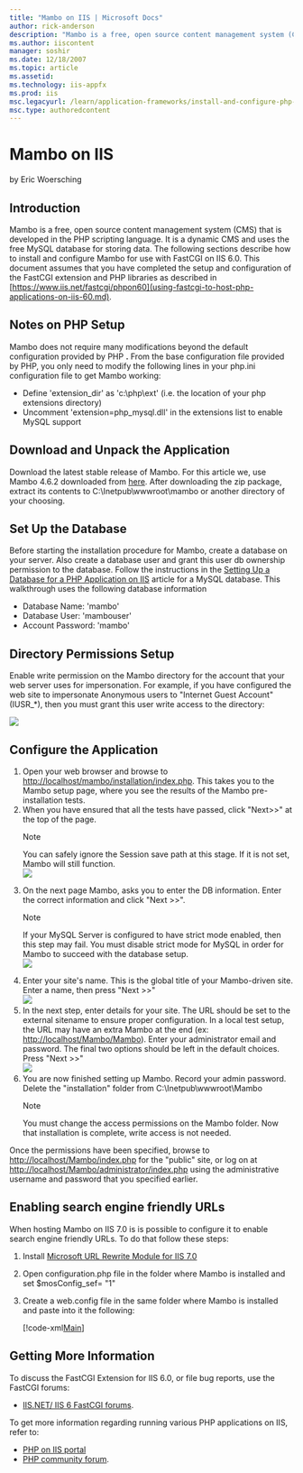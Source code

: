 ```yaml
---
title: "Mambo on IIS | Microsoft Docs"
author: rick-anderson
description: "Mambo is a free, open source content management system (CMS) that is developed in the PHP scripting language. It is a dynamic CMS and uses the free MySQL dat..."
ms.author: iiscontent
manager: soshir
ms.date: 12/18/2007
ms.topic: article
ms.assetid: 
ms.technology: iis-appfx
ms.prod: iis
msc.legacyurl: /learn/application-frameworks/install-and-configure-php-applications-on-iis/mambo-on-iis
msc.type: authoredcontent
---
```

Mambo on IIS
====================
by Eric Woersching

## Introduction

Mambo is a free, open source content management system (CMS) that is developed in the PHP scripting language. It is a dynamic CMS and uses the free MySQL database for storing data. The following sections describe how to install and configure Mambo for use with FastCGI on IIS 6.0. This document assumes that you have completed the setup and configuration of the FastCGI extension and PHP libraries as described in [https://www.iis.net/fastcgi/phpon60](using-fastcgi-to-host-php-applications-on-iis-60.md).

## Notes on PHP Setup

Mambo does not require many modifications beyond the default configuration provided by PHP **.** From the base configuration file provided by PHP, you only need to modify the following lines in your php.ini configuration file to get Mambo working:

- Define 'extension\_dir' as 'c:\php\ext' (i.e. the location of your php extensions directory)
- Uncomment 'extension=php\_mysql.dll' in the extensions list to enable MySQL support

## Download and Unpack the Application

Download the latest stable release of Mambo. For this article we, use Mambo 4.6.2 downloaded from [here](http://www.source.mambo-foundation.org/content/view/90/63/). After downloading the zip package, extract its contents to C:\Inetpub\wwwroot\mambo or another directory of your choosing.

## Set Up the Database

Before starting the installation procedure for Mambo, create a database on your server. Also create a database user and grant this user db ownership permission to the database. Follow the instructions in the [Setting Up a Database for a PHP Application on IIS](../install-and-configure-php-on-iis/setting-up-a-database-for-a-php-application-on-iis.md) article for a MySQL database. This walkthrough uses the following database information

- Database Name: 'mambo'
- Database User: 'mambouser'
- Account Password: 'mambo'

## Directory Permissions Setup

Enable write permission on the Mambo directory for the account that your web server uses for impersonation. For example, if you have configured the web site to impersonate Anonymous users to "Internet Guest Account" (IUSR\_\*), then you must grant this user write access to the directory:

[![](mambo-on-iis/_static/image2.png)](mambo-on-iis/_static/image1.png)

## Configure the Application

1. Open your web browser and browse to [http://localhost/mambo/installation/index.php](http://localhost/mambo/installation/index.php). This takes you to the Mambo setup page, where you see the results of the Mambo pre-installation tests.
2. When you have ensured that all the tests have passed, click "Next&gt;&gt;" at the top of the page.  
    > [!NOTE]
    > You can safely ignore the Session save path at this stage. If it is not set, Mambo will still function.  
    [![](mambo-on-iis/_static/image4.png)](mambo-on-iis/_static/image3.png)
3. On the next page Mambo, asks you to enter the DB information. Enter the correct information and click "Next &gt;&gt;".  
    > [!NOTE]
    >  If your MySQL Server is configured to have strict mode enabled, then this step may fail. You must disable strict mode for MySQL in order for Mambo to succeed with the database setup.  
    [![](mambo-on-iis/_static/image6.png)](mambo-on-iis/_static/image5.png)
4. Enter your site's name. This is the global title of your Mambo-driven site. Enter a name, then press "Next &gt;&gt;"  
    [![](mambo-on-iis/_static/image8.png)](mambo-on-iis/_static/image7.png)
5. In the next step, enter details for your site. The URL should be set to the external sitename to ensure proper configuration. In a local test setup, the URL may have an extra Mambo at the end (ex: [http://localhost/Mambo/Mambo](http://localhost/Mambo/Mambo)). Enter your administrator email and password. The final two options should be left in the default choices. Press "Next &gt;&gt;"  
    [![](mambo-on-iis/_static/image10.png)](mambo-on-iis/_static/image9.png)
6. You are now finished setting up Mambo. Record your admin password. Delete the "installation" folder from C:\Inetpub\wwwroot\Mambo  
    > [!NOTE]
    > You must change the access permissions on the Mambo folder. Now that installation is complete, write access is not needed.

Once the permissions have been specified, browse to [http://localhost/Mambo/index.php](http://localhost/Mambo/index.php) for the "public" site, or log on at [http://localhost/Mambo/administrator/index.php](http://localhost/Mambo/administrator/index.php) using the administrative username and password that you specified earlier.

## Enabling search engine friendly URLs

When hosting Mambo on IIS 7.0 is is possible to configure it to enable search engine friendly URLs. To do that follow these steps:

1. Install [Microsoft URL Rewrite Module for IIS 7.0](https://www.iis.net/downloads/microsoft/url-rewrite "URL rewrite module")
2. Open configuration.php file in the folder where Mambo is installed and set $mosConfig\_sef= "1"
3. Create a web.config file in the same folder where Mambo is installed and paste into it the following:  

    [!code-xml[Main](mambo-on-iis/samples/sample1.xml)]

## Getting More Information

To discuss the FastCGI Extension for IIS 6.0, or file bug reports, use the FastCGI forums:

- [IIS.NET/ IIS 6 FastCGI forums](https://forums.iis.net/1103.aspx).

To get more information regarding running various PHP applications on IIS, refer to:

- [PHP on IIS portal](https://php.iis.net/)
- [PHP community forum](https://forums.iis.net/1102.aspx).